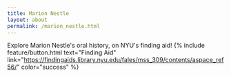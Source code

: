 ```yaml
---
title: Marion Nestle
layout: about
permalink: /marion_nestle.html
---
```

Explore Marion Nestle's oral history, on NYU's finding aid!
{% include feature/button.html text="Finding Aid" link="https://findingaids.library.nyu.edu/fales/mss_309/contents/aspace_ref56/" color="success" %}
